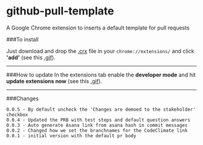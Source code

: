 github-pull-template
====================

A Google Chrome extension to inserts a default template for pull requests

###To install

Just download and drop the [.crx](https://github.com/mathijsblokland/github-pull-template/raw/master/extension/github-pr-template.crx) file in your `chrome://extensions/` and click **'add'** (see this [.gif](http://img.springe.st/extensioninstall.gif)).

----

###How to update
In the extensions tab enable the **developer mode** and hit **update extensions now** (see this [.gif](http://img.springe.st/extensionupdate.gif)).

----

###Changes
````
0.0.5 - By default uncheck the 'Changes are demoed to the stakeholder' checkbox
0.0.4 - Updated the PRB with test steps and default question answers
0.0.3 - Auto generate Asana link from asana hash in commit messages
0.0.2 - Changed how we set the branchnames for the CodeClimate link
0.0.1 - initial version with the default pr body
````
